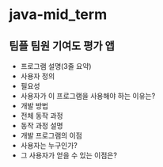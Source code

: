 # java-mid_term
## 팀플 팀원 기여도 평가 앱
- 프로그램 설명(3줄 요약)
- 사용자 정의
- 필요성
- 사용자가 이 프로그램을 사용해야 하는 이유는?
- 개발 방법
- 전체 동작 과정
- 동작 과정 설명
- 개발 프로그램의 이점
- 사용자는 누구인가?
- 그 사용자가 얻을 수 있는 이점은?
